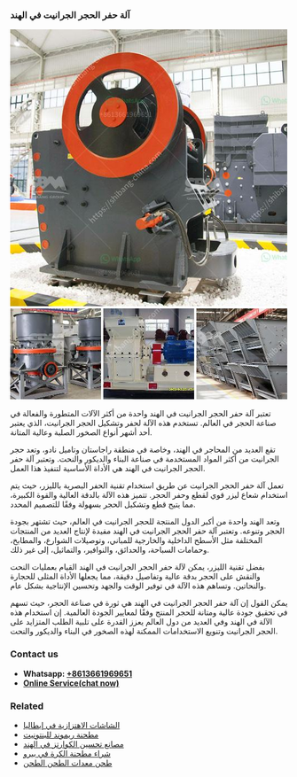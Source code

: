 <h3>آلة حفر الحجر الجرانيت في الهند</h3><img src='1701746273.jpg' alt=''><p>تعتبر آلة حفر الحجر الجرانيت في الهند واحدة من أكثر الآلات المتطورة والفعالة في صناعة الحجر في العالم. تستخدم هذه الآلة لحفر وتشكيل الحجر الجرانيت، الذي يعتبر أحد أشهر أنواع الصخور الصلبة وعالية المتانة.</p><p>تقع العديد من المحاجر في الهند، وخاصة في منطقة راجاستان وتاميل نادو، وتعد حجر الجرانيت من أكثر المواد المستخدمة في صناعة البناء والديكور والنحت. وتعتبر آلة حفر الحجر الجرانيت في الهند هي الأداة الأساسية لتنفيذ هذا العمل.</p><p>تعمل آلة حفر الحجر الجرانيت عن طريق استخدام تقنية الحفر البصرية بالليزر، حيث يتم استخدام شعاع ليزر قوي لقطع وحفر الحجر. تتميز هذه الآلة بالدقة العالية والقوة الكبيرة، مما يتيح قطع وتشكيل الحجر بسهولة وفقًا للتصميم المحدد.</p><p>وتعد الهند واحدة من أكبر الدول المنتجة للحجر الجرانيت في العالم، حيث تشتهر بجودة الحجر وتنوعه. وتعتبر آلة حفر الحجر الجرانيت في الهند مفيدة لإنتاج العديد من المنتجات المختلفة مثل الأسطح الداخلية والخارجية للمباني، وتوصيلات الشوارع، والمطابخ، وحمامات السباحة، والحدائق، والنوافير، والتماثيل، إلى غير ذلك.</p><p>بفضل تقنية الليزر، يمكن لآلة حفر الحجر الجرانيت في الهند القيام بعمليات النحت والنقش على الحجر بدقة عالية وتفاصيل دقيقة، مما يجعلها الأداة المثلى للحجارة والنحاتين. وتساهم هذه الآلة في توفير الوقت والجهد وتحسين الإنتاجية بشكل عام.</p><p>يمكن القول إن آلة حفر الحجر الجرانيت في الهند هي ثورة في صناعة الحجر، حيث تسهم في تحقيق جودة عالية ومتانة للحجر المنتج وفقًا لمعايير الجودة العالمية. إن استخدام هذه الآلة في الهند وفي العديد من دول العالم يعزز القدرة على تلبية الطلب المتزايد على الحجر الجرانيت وتنويع الاستخدامات الممكنة لهذه الصخور في البناء والديكور والنحت.</p><h3>Contact us</h3><ul><li><strong>Whatsapp:&nbsp;<a href="https://wa.me/8613661969651">+8613661969651</a></strong></li><li><a href="https://swt.shibang-china.com/?git&amp;zhl&amp;آلة حفر الحجر الجرانيت في الهند"><strong>Online Service(chat now)</strong></a></li></ul><h3>Related</h3><ul><li><a href='الشاشات الاهتزازية في إيطاليا.md'>الشاشات الاهتزازية في إيطاليا</a></li><li><a href='مطحنة ريموند للبنتونيت.md'>مطحنة ريموند للبنتونيت</a></li><li><a href='مصانع تحسين الكوارتز في الهند.md'>مصانع تحسين الكوارتز في الهند</a></li><li><a href='شراء مطحنة الكرة في بيرو.md'>شراء مطحنة الكرة في بيرو</a></li><li><a href='طحن معدات الطحن الطحن.md'>طحن معدات الطحن الطحن</a></li></ul>